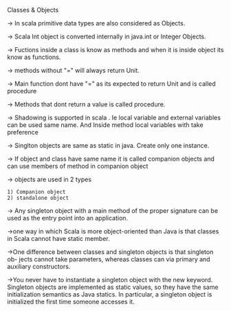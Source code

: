 Classes & Objects

->	In scala primitive data types are also considered as Objects.

->	Scala Int object is converted internally in java.int or Integer Objects.

->	Fuctions inside a class is know as methods and when it is inside object its know as functions.

-> methods without "=" will always return Unit.

-> Main function dont have "=" as its expected to return Unit and is called procedure

-> Methods that dont return a value is called procedure.

-> Shadowing is supported in scala . Ie local variable and external variables   can be used same name. And Inside method local variables with take preference

-> Singlton objects are same as static in java. Create only one instance. 

-> If object and class have same name it is called companion objects and can use members of method in companion object

-> objects are used in 2 types

	1) Companion object
	2) standalone object  

-> Any singleton object with a main method of the proper signature can be used as the entry point into an application.

->one way in which Scala is more object-oriented than Java is that classes in Scala cannot have static member.

->One difference between classes and singleton objects is that singleton ob- jects cannot take parameters, whereas classes can via primary and auxiliary constructors.

->You never have to instantiate a singleton object with the new keyword. Singleton objects are implemented as static values, so they have the same initialization semantics as Java statics. In particular, a singleton object is initialized the first time someone accesses it.